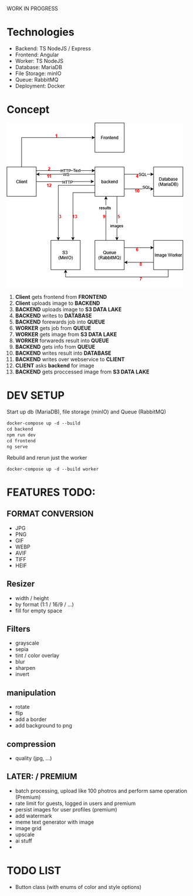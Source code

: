 WORK IN PROGRESS

# Technologies

- Backend: TS NodeJS / Express
- Frontend: Angular
- Worker: TS NodeJS
- Database: MariaDB
- File Storage: minIO
- Queue: RabbitMQ
- Deployment: Docker

# Concept

![Concept Image](./.img/concept.png)

1. **Client** gets frontend from **FRONTEND**
2. **Client** uploads image to **BACKEND**
3. **BACKEND** uploads image to **S3 DATA LAKE**
4. **BACKEND** writes to **DATABASE**
5. **BACKEND** forewards job into **QUEUE**
6. **WORKER** gets job from **QUEUE**
7. **WORKER** gets image from **S3 DATA LAKE**
8. **WORKER** forwareds result into **QUEUE**
9. **BACKEND** gets info from **QUEUE**
10. **BACKEND** writes result into **DATABASE**
11. **BACKEND** writes over webservice to **CLIENT**
12. **CLIENT** asks **backend** for image
13. **BACKEND** gets proccessed image from **S3 DATA LAKE**

# DEV SETUP

Start up db (MariaDB), file storage (minIO) and Queue (RabbitMQ)

```shell
docker-compose up -d --build
cd backend
npm run dev
cd frontend
ng serve
```

Rebuild and rerun just the worker

```shell
docker-compose up -d --build worker
```

# FEATURES TODO:

## FORMAT CONVERSION

- JPG
- PNG
- GIF
- WEBP
- AVIF
- TIFF
- HEIF

## Resizer

- width / height
- by format (1:1 / 16/9 / ...)
- fill for empty space

## Filters

- grayscale
- sepia
- tint / color overlay
- blur
- sharpen
- invert

## manipulation

- rotate
- flip
- add a border
- add background to png

## compression

- quality (jpg, ...)

## LATER: / PREMIUM

- batch processing, upload like 100 photros and perform same operation (Premium)
- rate limit for guests, logged in users and premium
- persist images for user profiles (premium)
- add watermark
- meme text generator with image
- image grid
- upscale
- ai stuff
-

# TODO LIST

- Button class (with enums of color and style options)
